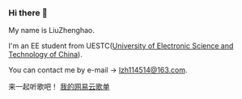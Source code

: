 ### Hi there 👋

My name is LiuZhenghao.  

I'm an EE student from UESTC([University of Electronic Science and Technology of China](https://en.uestc.edu.cn/)).  

You can contact me by e-mail -> lzh114514@163.com.  

来一起听歌吧！ [我的网易云歌单](https://music.163.com/#/my/m/music/playlist?id=419815029)  